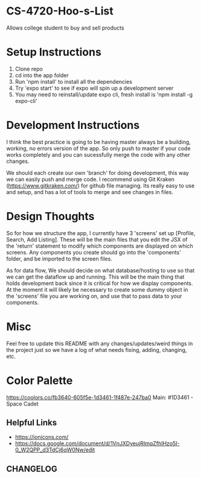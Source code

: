# CS-4720-Hoo-s-List
Allows college student to buy and sell products

# Setup Instructions

1) Clone repo
2) cd into the app folder
3) Run 'npm install' to install all the dependencies
4) Try 'expo start' to see if expo will spin up a development server
5) You may need to reinstall/update expo cli, fresh install is 'npm install -g expo-cli'

# Development Instructions

I think the best practice is going to be having master always be a building, working, no errors version of the app. So only push to master if your code works completely and you can sucessfully merge the code with any other changes. 

We should each create our own 'branch' for doing development, this way we can easily push and merge code. I recommend using Git Kraken (https://www.gitkraken.com/) for github file managing. Its really easy to use and setup, and has a lot of tools to merge and see changes in files. 

# Design Thoughts

So for how we structure the app, I currently have 3 'screens' set up [Profile, Search, Add Listing]. These will be the main files that you edit the JSX of the 'return' statement to modify which components are displayed on which screens. Any components you create should go into the 'components' folder, and be imported to the screen files.

As for data flow, We should decide on what database/hosting to use so that we can get the dataflow up and running. This will be the main thing that holds development back since it is critical for how we display components. At the moment it will likely be necessary to create some dummy object in the 'screens' file you are working on, and use that to pass data to your components.

# Misc

Feel free to update this README with any changes/updates/weird things in the project just so we have a log of what needs fixing, adding, changing, etc.

# Color Palette
https://coolors.co/fb3640-605f5e-1d3461-1f487e-247ba0
Main: #1D3461 - Space Cadet

## Helpful Links
 - https://ionicons.com/
 - https://docs.google.com/document/d/1VnJXDyeujRImqZfhIHzo5I-0_W2QPP_d3TdCj6qW0Nw/edit

## CHANGELOG



